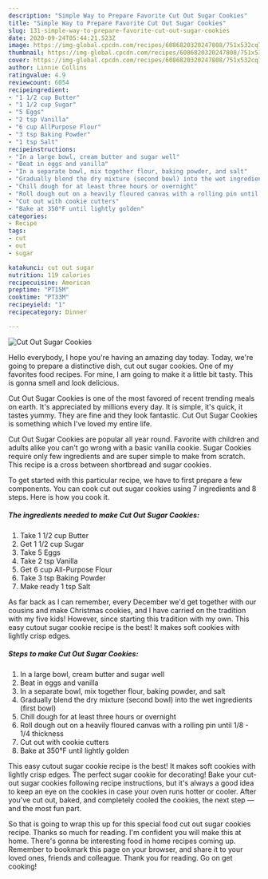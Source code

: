 ```yaml
---
description: "Simple Way to Prepare Favorite Cut Out Sugar Cookies"
title: "Simple Way to Prepare Favorite Cut Out Sugar Cookies"
slug: 131-simple-way-to-prepare-favorite-cut-out-sugar-cookies
date: 2020-09-24T05:44:21.523Z
image: https://img-global.cpcdn.com/recipes/6086820320247808/751x532cq70/cut-out-sugar-cookies-recipe-main-photo.jpg
thumbnail: https://img-global.cpcdn.com/recipes/6086820320247808/751x532cq70/cut-out-sugar-cookies-recipe-main-photo.jpg
cover: https://img-global.cpcdn.com/recipes/6086820320247808/751x532cq70/cut-out-sugar-cookies-recipe-main-photo.jpg
author: Linnie Collins
ratingvalue: 4.9
reviewcount: 6054
recipeingredient:
- "1 1/2 cup Butter"
- "1 1/2 cup Sugar"
- "5 Eggs"
- "2 tsp Vanilla"
- "6 cup AllPurpose Flour"
- "3 tsp Baking Powder"
- "1 tsp Salt"
recipeinstructions:
- "In a large bowl, cream butter and sugar well"
- "Beat in eggs and vanilla"
- "In a separate bowl, mix together flour, baking powder, and salt"
- "Gradually blend the dry mixture (second bowl) into the wet ingredients (first bowl)"
- "Chill dough for at least three hours or overnight"
- "Roll dough out on a heavily floured canvas with a rolling pin until 1/8 - 1/4 thickness"
- "Cut out with cookie cutters"
- "Bake at 350°F until lightly golden"
categories:
- Recipe
tags:
- cut
- out
- sugar

katakunci: cut out sugar 
nutrition: 119 calories
recipecuisine: American
preptime: "PT15M"
cooktime: "PT33M"
recipeyield: "1"
recipecategory: Dinner

---
```



![Cut Out Sugar Cookies](https://img-global.cpcdn.com/recipes/6086820320247808/751x532cq70/cut-out-sugar-cookies-recipe-main-photo.jpg)

Hello everybody, I hope you're having an amazing day today. Today, we're going to prepare a distinctive dish, cut out sugar cookies. One of my favorites food recipes. For mine, I am going to make it a little bit tasty. This is gonna smell and look delicious.

Cut Out Sugar Cookies is one of the most favored of recent trending meals on earth. It's appreciated by millions every day. It is simple, it's quick, it tastes yummy. They are fine and they look fantastic. Cut Out Sugar Cookies is something which I've loved my entire life.

Cut Out Sugar Cookies are popular all year round. Favorite with children and adults alike you can&#39;t go wrong with a basic vanilla cookie. Sugar Cookies require only few ingredients and are super simple to make from scratch. This recipe is a cross between shortbread and sugar cookies.


To get started with this particular recipe, we have to first prepare a few components. You can cook cut out sugar cookies using 7 ingredients and 8 steps. Here is how you cook it.

<!--inarticleads1-->

##### The ingredients needed to make Cut Out Sugar Cookies:

1. Take 1 1/2 cup Butter
1. Get 1 1/2 cup Sugar
1. Take 5 Eggs
1. Take 2 tsp Vanilla
1. Get 6 cup All-Purpose Flour
1. Take 3 tsp Baking Powder
1. Make ready 1 tsp Salt


As far back as I can remember, every December we&#39;d get together with our cousins and make Christmas cookies, and I have carried on the tradition with my five kids! However, since starting this tradition with my own. This easy cutout sugar cookie recipe is the best! It makes soft cookies with lightly crisp edges. 

<!--inarticleads2-->

##### Steps to make Cut Out Sugar Cookies:

1. In a large bowl, cream butter and sugar well
1. Beat in eggs and vanilla
1. In a separate bowl, mix together flour, baking powder, and salt
1. Gradually blend the dry mixture (second bowl) into the wet ingredients (first bowl)
1. Chill dough for at least three hours or overnight
1. Roll dough out on a heavily floured canvas with a rolling pin until 1/8 - 1/4 thickness
1. Cut out with cookie cutters
1. Bake at 350°F until lightly golden


This easy cutout sugar cookie recipe is the best! It makes soft cookies with lightly crisp edges. The perfect sugar cookie for decorating! Bake your cut-out sugar cookies following recipe instructions, but it&#39;s always a good idea to keep an eye on the cookies in case your oven runs hotter or cooler. After you&#39;ve cut out, baked, and completely cooled the cookies, the next step — and the most fun part. 

So that is going to wrap this up for this special food cut out sugar cookies recipe. Thanks so much for reading. I'm confident you will make this at home. There's gonna be interesting food in home recipes coming up. Remember to bookmark this page on your browser, and share it to your loved ones, friends and colleague. Thank you for reading. Go on get cooking!
